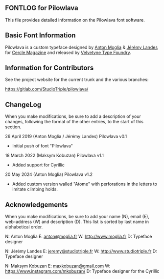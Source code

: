 FONTLOG for Pilowlava
-------------------

This file provides detailed information on the Pilowlava font software.


Basic Font Information
--------------------------

Pilowlava is a custom typeface designed by [Anton Moglia](http://moglia.fr) & [Jérémy Landes](http://studiotriple.fr/) for [Cercle Magazine](http://cerclemagazine.com/) and released by [Velvetyne Type Foundry](http://velvetyne.fr/fonts/pilowlava/).


Information for Contributors
------------------------------

See the project website for the current trunk and the various branches:

https://gitlab.com/StudioTriple/pilowlava/


ChangeLog
----------

When you make modifications, be sure to add a description of your changes,
following the format of the other entries, to the start of this section.

26 April 2019 (Anton Moglia / Jérémy Landes) Pilowlava v0.1
- Initial push of font "Pilowlava"

18 March 2022 (Maksym Kobuzan) Pilowlava v1.1
- Added support for Cyrillic

20 May 2024 (Anton Moglia) Pilowlava v1.2
- Added custom version walled "Atome" with perforations in the letters to imitate climbing holds.


Acknowledgements
-------------------------

When you make modifications, be sure to add your name (N), email (E),
web-address (W) and description (D). This list is sorted by last name in
alphabetical order.

N: Anton Moglia
E: anton@moglia.fr
W: http://www.moglia.fr
D: Typeface designer

N: Jérémy Landes
E: jeremy@studiotriple.fr
W: http://www.studiotriple.fr
D: Typeface designer

N: Maksym Kobuzan
E: maxkobuzan@gmail.com
W: https://www.instagram.com/mkobuzan/
D: Typeface designer for the Cyrillic
